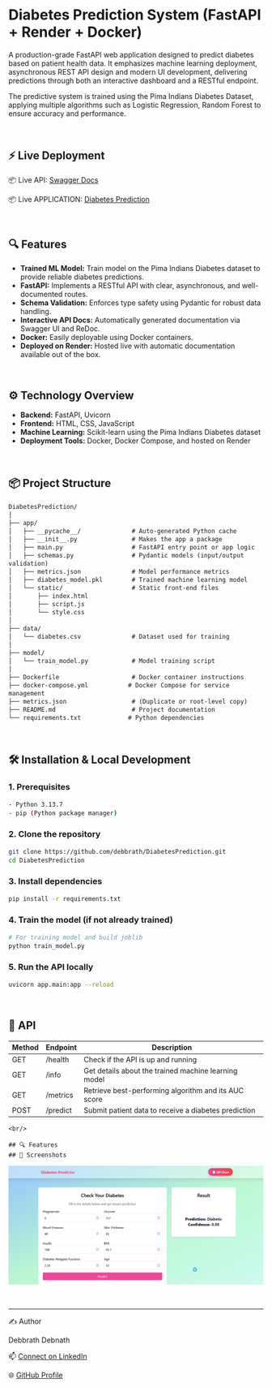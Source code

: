 # Diabetes Prediction System (FastAPI + Render + Docker)
A production-grade FastAPI web application designed to predict diabetes based on patient health data. It emphasizes machine learning deployment, asynchronous REST API design and modern UI development, delivering predictions through both an interactive dashboard and a RESTful endpoint.

The predictive system is trained using the Pima Indians Diabetes Dataset, applying multiple algorithms such as Logistic Regression, Random Forest to ensure accuracy and performance.

<br/>

## ⚡ Live Deployment 
 📦  Live API:  [Swagger Docs](https://diabetesprediction-2zpf.onrender.com/docs)
 
 📦  Live APPLICATION: [Diabetes Prediction](https://diabetesprediction-2zpf.onrender.com/)

<br/>

## 🔍 Features
- **Trained ML Model:**  Train model on the Pima Indians Diabetes dataset to provide reliable diabetes predictions.
- **FastAPI:** Implements a RESTful API with clear, asynchronous, and well-documented routes.
- **Schema Validation:** Enforces type safety using Pydantic for robust data handling.
- **Interactive API Docs:** Automatically generated documentation via Swagger UI and ReDoc.
- **Docker:** Easily deployable using Docker containers.
- **Deployed on Render:** Hosted live with automatic documentation available out of the box.


<br/>

## ⚙️ Technology Overview
- **Backend:** FastAPI, Uvicorn
- **Frontend:** HTML, CSS, JavaScript
- **Machine Learning:** Scikit-learn using the Pima Indians Diabetes dataset
- **Deployment Tools:** Docker, Docker Compose, and hosted on Render


<br/>

## 📦 Project Structure

```
DiabetesPrediction/
│
├── app/
│   ├── __pycache__/              # Auto-generated Python cache
│   ├── __init__.py               # Makes the app a package
│   ├── main.py                   # FastAPI entry point or app logic
│   ├── schemas.py                # Pydantic models (input/output validation)
│   ├── metrics.json              # Model performance metrics
│   ├── diabetes_model.pkl        # Trained machine learning model
│   └── static/                   # Static front-end files
│       ├── index.html
│       ├── script.js
│       └── style.css
│
├── data/
│   └── diabetes.csv              # Dataset used for training
│
├── model/
│   └── train_model.py            # Model training script
│
├── Dockerfile                    # Docker container instructions
├── docker-compose.yml           # Docker Compose for service management
├── metrics.json                  # (Duplicate or root-level copy)
├── README.md                     # Project documentation
└── requirements.txt             # Python dependencies

```
<br/>

## 🛠 Installation & Local Development
### 1. Prerequisites
```bash
- Python 3.13.7
- pip (Python package manager)
```
### 2. Clone the repository
```bash
git clone https://github.com/debbrath/DiabetesPrediction.git
cd DiabetesPrediction
```
### 3. Install dependencies
```bash
pip install -r requirements.txt
```
### 4. Train the model (if not already trained)
```bash
# For training model and build joblib
python train_model.py
```
### 5. Run the API locally
```bash
uvicorn app.main:app --reload
```
<br/>
  
## 🚪 API 

| Method | Endpoint     | Description                                                  |
|--------|--------------|--------------------------------------------------------------|
| GET    | /health      | Check if the API is up and running                           |
| GET    | /info        | Get details about the trained machine learning model         |
| GET    | /metrics     | Retrieve best-performing algorithm and its AUC score         |
| POST   | /predict     | Submit patient data to receive a diabetes prediction         |
```
<br/>

## 🔍 Features
## 📸 Screenshots
```
![Screenshot](https://github.com/debbrath/DiabetesPrediction/blob/main/image/2025-08-19%2018_11_52-Settings.png)

<br/>

---
✍️ Author

Debbrath Debnath

📫 [Connect on LinkedIn](https://www.linkedin.com/in/debbrathdebnath/)

🌐 [GitHub Profile](https://github.com/debbrath)
